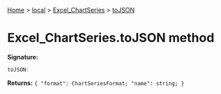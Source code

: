 [Home](./index) &gt; [local](local.md) &gt; [Excel\_ChartSeries](local.excel_chartseries.md) &gt; [toJSON](local.excel_chartseries.tojson.md)

# Excel\_ChartSeries.toJSON method


**Signature:**
```javascript
toJSON:
```
**Returns:** `{
            "format": ChartSeriesFormat;
            "name": string;
        }`

